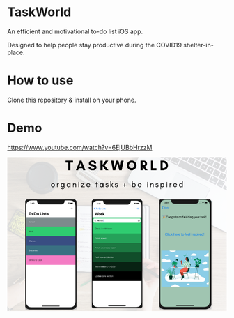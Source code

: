 # TaskWorld

An efficient and motivational to-do list iOS app.

Designed to help people stay productive during the COVID19 shelter-in-place.

# How to use

Clone this repository & install on your phone.

# Demo
https://www.youtube.com/watch?v=6EjUBbHrzzM

![Image of TaskWorld](https://github.com/trannble/ToDo/blob/master/TaskWorld.png?raw=true)
